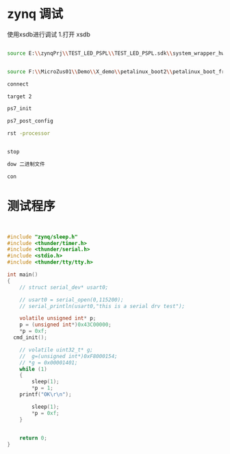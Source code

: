 <!--
 * @Author: your name
 * @Date: 2020-08-09 22:24:31
 * @LastEditTime: 2020-08-24 11:39:32
 * @LastEditors: Please set LastEditors
 * @Description: In User Settings Edit
 * @FilePath: \ThunderLib\documentation\zynq\zynq调试.md
-->

# zynq 调试

使用xsdb进行调试
1.打开 xsdb

```bash

source E:\\zynqPrj\\TEST_LED_PSPL\\TEST_LED_PSPL.sdk\\system_wrapper_hw_platform_0\\ps7_init.tcl


source F:\\MicroZus01\\Demo\\X_demo\\petalinux_boot2\\petalinux_boot_from_sd\\petalinux_boot_from_sd.sdk\\petalinux_boot_from_sd_wrapper_hw_platform_0\\ps7_init.tcl

connect

target 2

ps7_init

ps7_post_config

rst -processor


stop

dow 二进制文件

con

```


# 测试程序
```c


#include "zynq/sleep.h"
#include <thunder/timer.h>
#include <thunder/serial.h>
#include <stdio.h>
#include <thunder/tty/tty.h>

int main()
{
    // struct serial_dev* usart0;

    // usart0 = serial_open(0,115200);
    // serial_println(usart0,"this is a serial drv test");

    volatile unsigned int* p;
    p = (unsigned int*)0x43C00000;
    *p = 0xf;
  cmd_init();

    // volatile uint32_t* g;
    //  g=(unsigned int*)0xF8000154;
    // *g = 0x00001401;
    while (1)
    {
		sleep(1);
		*p = 1;
    printf("OK\r\n");

		sleep(1);
		*p = 0xf;
    }
    

    return 0;
}



```